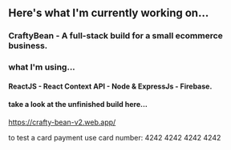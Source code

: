## Here's what I'm currently working on... 

### CraftyBean - A full-stack build for a small ecommerce business.

### what I'm using...
#### ReactJS - React Context API - Node & ExpressJs - Firebase.




#### take a look at the unfinished build here...
https://crafty-bean-v2.web.app/

to test a card payment use card number: 4242 4242 4242 4242

